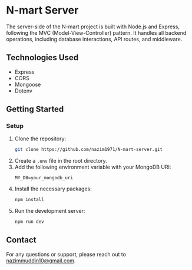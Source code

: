 # N-mart Server

The server-side of the N-mart project is built with Node.js and Express, following the MVC (Model-View-Controller) pattern. It handles all backend operations, including database interactions, API routes, and middleware.

## Technologies Used
- Express
- CORS
- Mongoose
- Dotenv

## Getting Started

### Setup
1. Clone the repository:
   ```bash
   git clone https://github.com/nazim1971/N-mart-server.git
   ```
2. Create a `.env` file in the root directory.
3. Add the following environment variable with your MongoDB URI:
   ```plaintext
   MY_DB=your_mongodb_uri
   ```
4. Install the necessary packages:
   ```bash
   npm install
   ```
5. Run the development server:
   ```bash
   npm run dev
   ```

## Contact
For any questions or support, please reach out to [nazimmuddin10@gmail.com](mailto:nazimmuddin10@gmail.com).

